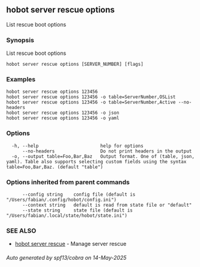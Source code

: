 ## hobot server rescue options

List rescue boot options

### Synopsis

List rescue boot options

```
hobot server rescue options [SERVER_NUMBER] [flags]
```

### Examples

```
hobot server rescue options 123456
hobot server rescue options 123456 -o table=ServerNumber,OSList
hobot server rescue options 123456 -o table=ServerNumber,Active --no-headers
hobot server rescue options 123456 -o json
hobot server rescue options 123456 -o yaml
```

### Options

```
  -h, --help                       help for options
      --no-headers                 Do not print headers in the output
  -o, --output table=Foo,Bar,Baz   Output format. One of (table, json, yaml). Table also supports selecting custom fields using the syntax table=Foo,Bar,Baz. (default "table")
```

### Options inherited from parent commands

```
      --config string    config file (default is "/Users/fabian/.config/hobot/config.ini")
      --context string   default is read from state file or "default"
      --state string     state file (default is "/Users/fabian/.local/state/hobot/state.ini")
```

### SEE ALSO

* [hobot server rescue](hobot_server_rescue.md)	 - Manage server rescue

###### Auto generated by spf13/cobra on 14-May-2025
